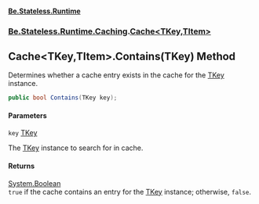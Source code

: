 #### [Be.Stateless.Runtime](README.md 'README')
### [Be.Stateless.Runtime.Caching](Be.Stateless.Runtime.Caching.md 'Be.Stateless.Runtime.Caching').[Cache&lt;TKey,TItem&gt;](Cache_TKey,TItem_.md 'Be.Stateless.Runtime.Caching.Cache<TKey,TItem>')

## Cache<TKey,TItem>.Contains(TKey) Method

Determines whether a cache entry exists in the cache for the [TKey](Cache_TKey,TItem_.md#Be.Stateless.Runtime.Caching.Cache_TKey,TItem_.TKey 'Be.Stateless.Runtime.Caching.Cache<TKey,TItem>.TKey') instance.

```csharp
public bool Contains(TKey key);
```
#### Parameters

<a name='Be.Stateless.Runtime.Caching.Cache_TKey,TItem_.Contains(TKey).key'></a>

`key` [TKey](Cache_TKey,TItem_.md#Be.Stateless.Runtime.Caching.Cache_TKey,TItem_.TKey 'Be.Stateless.Runtime.Caching.Cache<TKey,TItem>.TKey')

The [TKey](Cache_TKey,TItem_.md#Be.Stateless.Runtime.Caching.Cache_TKey,TItem_.TKey 'Be.Stateless.Runtime.Caching.Cache<TKey,TItem>.TKey') instance to search for in cache.

#### Returns
[System.Boolean](https://docs.microsoft.com/en-us/dotnet/api/System.Boolean 'System.Boolean')  
`true` if the cache contains an entry for the [TKey](Cache_TKey,TItem_.md#Be.Stateless.Runtime.Caching.Cache_TKey,TItem_.TKey 'Be.Stateless.Runtime.Caching.Cache<TKey,TItem>.TKey') instance; otherwise, `false`.